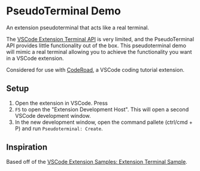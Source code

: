 # PseudoTerminal Demo

An extension pseudoterminal that acts like a real terminal.

The [VSCode Extension Terminal API](https://code.visualstudio.com/api/references/vscode-api#Terminal) is very limited, and the PseudoTerminal API provides little functionality out of the box. This pseudoterminal demo will mimic a real terminal allowing you to achieve the functionality you want in a VSCode extension.

Considered for use with [CodeRoad](https://github.com/coderoad/coderoad-vscode), a VSCode coding tutorial extension.

## Setup

1. Open the extension in VSCode. Press
2. `F5` to open the "Extension Development Host". This will open a second VSCode development window.
3. In the new development window, open the command pallete (ctrl/cmd + P) and run `Pseudoterminal: Create`.

## Inspiration

Based off of the [VSCode Extension Samples: Extension Terminal Sample](https://github.com/microsoft/vscode-extension-samples/tree/master/extension-terminal-sample).
